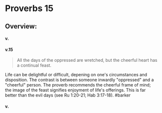 # Proverbs 15

## Overview:



#### v.
>

#### v.15
>All the days of the oppressed are wretched, but the cheerful heart has a continual feast.

Life can be delightful or difficult, depening on one's circumstances and disposition. The contrast is between someone inwardly "oppressed" and a "cheerful" person. The proverb recommends the cheerful frame of mind; the image of the feast signifies enjoyment of life's offerings. This is far better than the evil days (see Ru 1:20-21; Hab 3:17-18).
#barker 

#### v.
>

